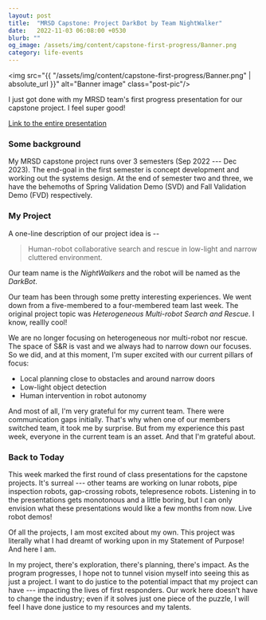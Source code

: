 ```yaml
---
layout: post
title:  "MRSD Capstone: Project DarkBot by Team NightWalker"
date:   2022-11-03 06:08:00 +0530
blurb: ""
og_image: /assets/img/content/capstone-first-progress/Banner.png
category: life-events
---
```


<img src="{{ "/assets/img/content/capstone-first-progress/Banner.png" | absolute_url }}" alt="Banner image" class="post-pic"/>


I just got done with my MRSD team's first progress presentation for our capstone project. I feel super good!

[Link to the entire presentation](https://share.icloud.com/photos/0bbKpzkzFM5IXo0CnxkDfXRcQ)


### Some background
My MRSD capstone project runs over 3 semesters (Sep 2022 --- Dec 2023). The end-goal in the first semester is concept development and working out the systems design. At the end of semester two and three, we have the behemoths of Spring Validation Demo (SVD) and Fall Validation Demo (FVD) respectively.

### My Project
A one-line description of our project idea is --

> Human-robot collaborative search and rescue in low-light and narrow cluttered environment. 

Our team name is the *NightWalkers* and the robot will be named as the *DarkBot*.

Our team has been through some pretty interesting experiences. We went down from a five-membered to a four-membered team last week. The original project topic was *Heterogeneous Multi-robot Search and Rescue*. I know, reallly cool! 

We are no longer focusing on heterogeneous nor multi-robot nor rescue. The space of S&R is vast and we always had to narrow down our focuses. So we did, and at this moment, I'm super excited with our current pillars of focus:

- Local planning close to obstacles and around narrow doors
- Low-light object detection
- Human intervention in robot autonomy

And most of all, I'm very grateful for my current team. There were communication gaps initially. That's why when one of our members switched team, it took me by surprise. But from my experience this past week, everyone in the current team is an asset. And that I'm grateful about.


### Back to Today
This week marked the first round of class presentations for the capstone projects. It's surreal --- other teams are working on lunar robots, pipe inspection robots, gap-crossing robots, telepresence robots. Listening in to the presentations gets monotonous and a little boring, but I can only envision what these presentations would like a few months from now. Live robot demos!

Of all the projects, I am most excited about my own. This project was literally what I had dreamt of working upon in my Statement of Purpose! And here I am.

In my project, there's exploration, there's planning, there's impact. As the program progresses, I hope not to tunnel vision myself into seeing this as just a project. I want to do justice to the potential impact that my project can have --- impacting the lives of first responders. Our work here doesn't have to change the industry; even if it solves just one piece of the puzzle, I will feel I have done justice to my resources and my talents.








